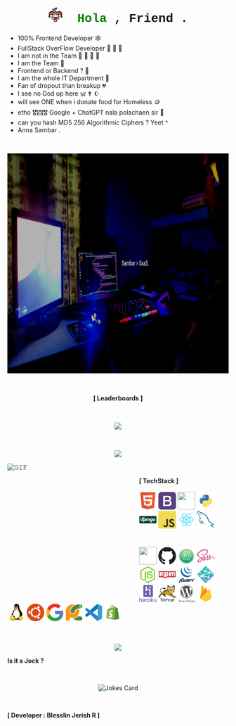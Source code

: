<h1 align="center" style="font-family: courier">
  <a target="_blank">
    <img src="pac.png" width="33px" height="33px" style="max-width:100%;">
  </a>
  <span style="color: green !important;">&nbsp;Hola </span> ,  Friend .
</h1>

- 100% Frontend Developer 🕸️
- FullStack OverFlow Developer 🧱 🧱 🧱
- I am not in the Team 🐷 🦁 🐍 🐠
- I am the Team 🌱
- Frontend or Backend ? 📀
- I am the whole IT Department 🥷
- Fan of dropout than breakup 💔
- I see no God up here 🕉️ ✝️ ☪️
- will see ONE when i donate food for Homeless 🪙
- etho 🎖️🎖️🎖️🎖️ Google + ChatGPT nala polachaen sir 🐔
- can you hash MD5 256 Algorithmic Ciphers ? Yeet ^
- Anna Sambar .

<br>
<p align="center">
<kbd><img src="https://github.com/BlesslinJerishR/BlesslinJerishR/blob/main/S.png" height="500px"></kbd>
</p>
<br>

<p align="center"><b>[ Leaderboards ]</b></p>
<br>

<p align="center">
  <a>
    <img align="center" src="https://github-readme-streak-stats.herokuapp.com/?user=BlesslinJerishR&icons=true&theme=chartreuse-dark" />
  </a>
</p>

<br>

<p align="center">
  <a>
    <img align="center" src="https://github-readme-stats.vercel.app/api/top-langs/?username=BlesslinJerishR&text_color=FFFFFF&bg_color=000000&title_color=94b4a4&langs_count=15&layout=compact&hide_border=true" />
  </a>
</p>

<a target="_blank"><img align="left" height="300" width="300" alt="𝙶𝙸𝙵" src="https://github.com/JayantGoel001/JayantGoel001/blob/master/GIF/github.gif"></a>

<br/>

**[ TechStack ]**
<br/>
<br/>
<code><img height="40" width="40" src="icons/html5/html5-original.svg"></code>
<code><img height="40" width="40" src="https://raw.githubusercontent.com/github/explore/80688e429a7d4ef2fca1e82350fe8e3517d3494d/topics/bootstrap/bootstrap.png"></code>
<code><img height="40" width="40" src="https://cdn.iconscout.com/icon/free/png-256/css-131-722685.png"></code>
<code><img height="40" width="40" src="https://raw.githubusercontent.com/github/explore/80688e429a7d4ef2fca1e82350fe8e3517d3494d/topics/python/python.png"></code>
<code><img height="40" width="40" src="icons/django/django-original.svg"></code>
<code><img height="40" width="40" src="https://raw.githubusercontent.com/github/explore/80688e429a7d4ef2fca1e82350fe8e3517d3494d/topics/javascript/javascript.png"></code>
<code><img height="40" width="40" src="https://raw.githubusercontent.com/github/explore/80688e429a7d4ef2fca1e82350fe8e3517d3494d/topics/react/react.png"></code>
<code><img height="40" width="40" src="icons/mysql/mysql-original.svg"></code>

#

<code><img height="40" width="40" src="https://upload.wikimedia.org/wikipedia/commons/thumb/3/3f/Git_icon.svg/1024px-Git_icon.svg.png"></code>
<code><img height="40" width="40" src="https://raw.githubusercontent.com/github/explore/80688e429a7d4ef2fca1e82350fe8e3517d3494d/topics/github-api/github-api.png"></code>
<code><img height="40" width="40" src="https://raw.githubusercontent.com/github/explore/80688e429a7d4ef2fca1e82350fe8e3517d3494d/topics/atom/atom.png"></code>
<code><img height="40" width="40" src="https://raw.githubusercontent.com/github/explore/80688e429a7d4ef2fca1e82350fe8e3517d3494d/topics/sass/sass.png"></code>
<code><img height="40" width="40" src="icons/nodejs/nodejs-original.svg"></code>
<code><img height="40" width="40" src="icons/npm/npm-original-wordmark.svg"></code>
<code><img height="40" width="40" src="icons/jquery/jquery-original-wordmark.svg"></code>
<code><img height="40" width="40" src="icons/netlify/netlify.png"></code>
<code><img height="40" width="40" src="icons/heroku/heroku-plain-wordmark.svg"></code>
<code><img height="40" width="40" src="icons/tomcat/tomcat-original-wordmark.svg"></code>
<code><img height="40" width="40" src="icons/wordpress/wordpress-original.svg"></code>
<code><img height="40" width="40" src="https://raw.githubusercontent.com/github/explore/80688e429a7d4ef2fca1e82350fe8e3517d3494d/topics/firebase/firebase.png"></code>
<code><img height="40" width="40" src="icons/linux/linux-original.svg"></code>
<code><img height="40" width="40" src="https://raw.githubusercontent.com/github/explore/80688e429a7d4ef2fca1e82350fe8e3517d3494d/topics/ubuntu/ubuntu.png"></code>
<code><img height="40" width="40" src="icons/google/google-original.svg"></code>
<code><img height="40" width="40" src="icons/pycharm/pycharm-original.svg"></code>
<code><img height="40" width="40" src="icons/vscode/vscode-original.svg"></code>
<code><img height="40" width="40" src="icons/shop.png"></code>
<br/>

<!-- ![](https://github.com/Mastermindx33/Mastermindx33/blob/main/github-contribution-grid-snake.svg) -->
<br>

<p align="center">
  <a>
    <img align="center" src="https://github-readme-stats.vercel.app/api?username=BlesslinJerishR&show_icons=true&line_height=20&show_icons=true&title_color=fff&icon_color=79ff97&text_color=9f9f9f&bg_color=151515" />
  </a>
</p>

**Is it a Jock ?**

<br>

<p align="center">
  <img src="https://readme-jokes.vercel.app/api?username=BlesslinJerishR&show_icons=true&line_height=20&show_icons=true&bg_color=1d1e21&color=000&theme=vue" alt="Jokes Card" max-width="100%" max-height="100%"/>
</p>

<br>

**[ Developer :  Blesslin Jerish R ]**
